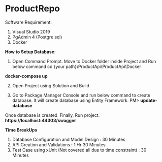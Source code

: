 # ProductRepo

Software Requirement:
1. Visual Studio 2019
2. PgAdmin 4 (Postgre sql)
3. Docker

**How to Setup Database:**
1. Open Command Prompt. Move to Docker folder inside Project and Run below command
cd {your path}\ProductApi\ProductApi\Docker

**docker-compose up**


2. Open Project using Solution and Build.

3. Go to Package Manager Console and run below command to create database. It will create database using Entity Framework.
PM> **update-database**

Once database is created.
Finally, Run project.
**https://localhost:44303/swagger**






**Time BreakUps**

1. Database Configuration and Model Design : 30 Minutes
2. API Creation and Validations            : 1 Hr 30 Minutes
3. Test Case using xUnit (Not covered all due to time constraint) : 30 Minutes
